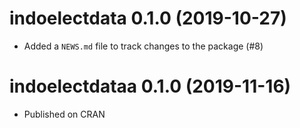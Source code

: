 
<!-- NEWS.md is generated from NEWS.Rmd. Please edit that file -->

# indoelectdata 0.1.0 (2019-10-27)

  - Added a `NEWS.md` file to track changes to the package (\#8)

# indoelectdataa 0.1.0 (2019-11-16)

  - Published on CRAN
